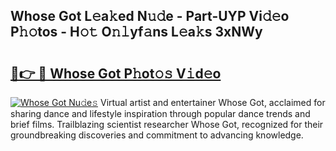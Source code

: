 ## Whose Got L𝚎a𝚔ed N𝚞𝚍e - Part-UYP Vi𝚍𝚎o P𝚑𝚘tos - H𝚘𝚝 O𝚗𝚕yf𝚊ns L𝚎a𝚔s 3xNWy

# <h2><a href="http://kf45mj.oniu.top/?m=Whose+Got">🔗👉 🔴 Whose Got P𝚑ot𝚘𝚜 V𝚒d𝚎o</a></h2>

[![Whose Got Nu𝚍e𝚜](https://i.imgur.com/0qMVB7G.gif)](http://kf45mj.oniu.top/?m=Whose+Got)
Virtual artist and entertainer Whose Got, acclaimed for sharing dance and lifestyle inspiration through popular dance trends and brief films. Trailblazing scientist researcher Whose Got, recognized for their groundbreaking discoveries and commitment to advancing knowledge.  
